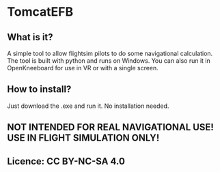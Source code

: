 # TomcatEFB
## What is it?
A simple tool to allow flightsim pilots to do some navigational calculation. The tool is built with python and runs on Windows. You can also run it in OpenKneeboard for use in VR or with a single screen.

## How to install?
Just download the .exe and run it. No installation needed.

## NOT INTENDED FOR REAL NAVIGATIONAL USE! USE IN FLIGHT SIMULATION ONLY!

## Licence: CC BY-NC-SA 4.0
